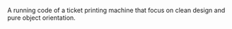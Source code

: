 A running code of a ticket printing machine that focus on clean design and pure object orientation.
